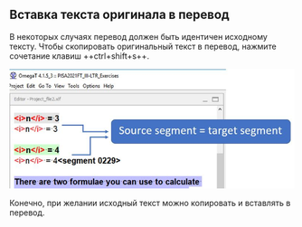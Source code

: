 ## Вставка текста оригинала в перевод

В некоторых случаях перевод должен быть идентичен исходному тексту. Чтобы скопировать оригинальный текст в перевод, нажмите сочетание клавиш ++ctrl+shift+s++.

![](../_img/24_identical_source.jpg)

<!-- @todo: update screenshot -->

Конечно, при желании исходный текст можно копировать и вставлять в перевод.
